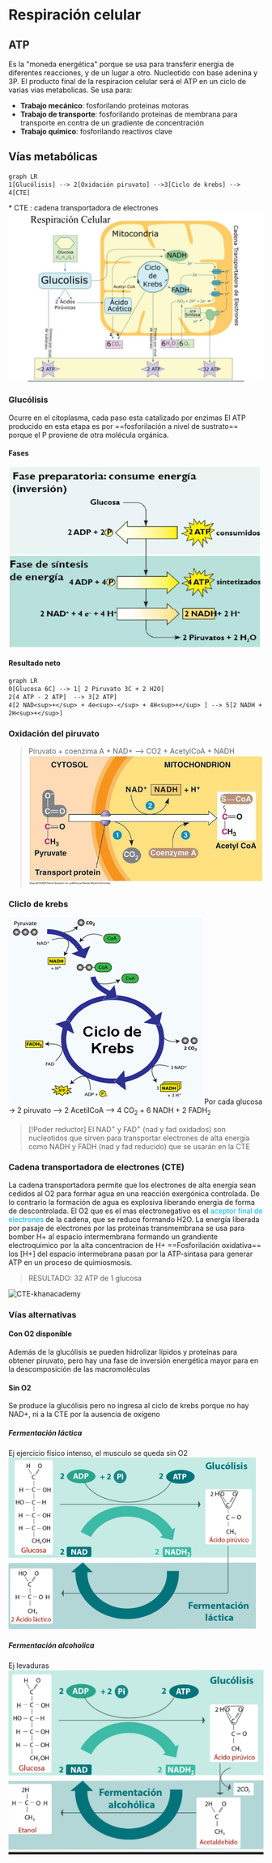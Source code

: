 
# Respiración celular
## ATP
Es la "moneda energética" porque se usa para transferir energia de diferentes reacciones, y de un lugar a otro. Nucleotido con base adenina y 3P.
El producto final de la respiracion celular será el ATP en un ciclo de varias vias metabolicas.
Se usa para:
- **Trabajo mecánico**: fosforilando proteinas motoras
- **Trabajo de transporte**: fosforilando proteinas de membrana para transporte en contra de un gradiente de concentración
- **Trabajo químico**: fosforilando reactivos clave

## Vías metabólicas
```mermaid
graph LR
1[Glucólisis] --> 2[Oxidación piruvato] -->3[Ciclo de krebs] --> 4[CTE]
```
\* CTE : cadena transportadora de electrones
![respiracion_celular_que_es_etapas_y_tipos_4393_orig](attachments/respiracion_celular_que_es_etapas_y_tipos_4393_orig.jpg)

### Glucólisis
Ocurre en el citoplasma, cada paso esta catalizado por enzimas
El ATP producido en esta etapa es por ==fosforilación a nivel de sustrato== porque el P proviene de otra molécula orgánica.
#### Fases
![Glucolisis](attachments/Glucolisis.png)
#### Resultado neto
```mermaid
graph LR
0[Glucosa 6C] --> 1[ 2 Piruvato 3C + 2 H2O]
2[4 ATP - 2 ATP]  --> 3[2 ATP]
4[2 NAD<sup>+</sup> + 4e<sup>-</sup> + 4H<sup>+</sup> ] --> 5[2 NADH + 2H<sup>+</sup>]
```

### Oxidación del piruvato

> Piruvato + coenzima A + NAD+ --> CO2 + AcetylCoA + NADH
![acetilcoa](attachments/acetilcoa.jpeg)

### Cliclo de krebs

![ciclo_Krebs](attachments/ciclo_Krebs.gif)
Por cada glucosa -> 2 piruvato --> 2 AcetilCoA --> 4 CO<sub>2</sub> + 6 NADH + 2 FADH<sub>2</sub> 
> [!Poder reductor]
> El NAD<sup>+</sup> y FAD<sup>+</sup> (nad y fad oxidados) son nucleotidos que sirven para transportar electrones de alta energía como NADH y FADH (nad y fad reducido) que se usarán en la CTE

### Cadena transportadora de electrones (CTE)
La cadena transportadora permite que los electrones de alta energía sean cedidos al O2 para formar agua en una reacción exergónica controlada. De lo contrario la formación de agua es explosiva liberando energia de forma de descontrolada.
El O2 que es el mas electronegativo es el <font color="#00b0f0">aceptor final de electrones</font> de la cadena, que se reduce formando H2O. 
La energía liberada por pasaje de electrones por las proteinas transmembrana se usa para bomber H+ al espacio intermembrana formando un grandiente electroquimico por la alta concentracion de H+
==Fosforilación oxidativa== los [H+]  del espacio intermebrana pasan por la ATP-sintasa para generar ATP en un proceso de quimiosmosis. 

> RESULTADO: 32 ATP de 1 glucosa

![ CTE-khanacademy](CTE.png%20)
### Vías alternativas
#### Con O2 disponible
Además de la glucólisis se pueden hidrolizar lípidos y proteínas para obtener piruvato, pero hay una fase de inversión energética mayor para en la descomposición de las macromoléculas
#### Sin O2
Se produce la glucólisis pero no ingresa al ciclo de krebs porque no hay NAD+, ni a la CTE por la ausencia de oxígeno
##### Fermentación láctica
Ej ejercicio físico intenso, el musculo se queda sin O2
![ferm-lactica](attachments/ferm-lactica.png)
##### Fermentación alcoholica
Ej levaduras
![ferm-alcoholica](attachments/ferm-alcoholica.png)

